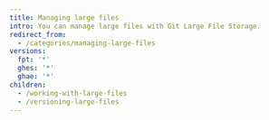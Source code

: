 ```yaml
---
title: Managing large files
intro: You can manage large files with Git Large File Storage.
redirect_from:
  - /categories/managing-large-files
versions:
  fpt: '*'
  ghes: '*'
  ghae: '*'
children:
  - /working-with-large-files
  - /versioning-large-files
---
```


